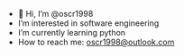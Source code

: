 - 👋 Hi, I’m @oscr1998
- I’m interested in software engineering
- I’m currently learning python
- How to reach me: oscr1998@outlook.com

<!---
oscr1998/oscr1998 is a ✨ special ✨ repository because its `README.md` (this file) appears on your GitHub profile.
You can click the Preview link to take a look at your changes.
--->
